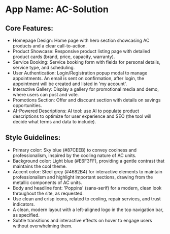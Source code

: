 # **App Name**: AC-Solution

## Core Features:

- Homepage Design: Home page with hero section showcasing AC products and a clear call-to-action.
- Product Showcase: Responsive product listing page with detailed product cards (brand, price, capacity, warranty).
- Service Booking: Service booking form with fields for personal details, service type, and scheduling.
- User Authentication: Login/Registration popup modal to manage appointments. An email is sent on confirmation, after login, the appointment will be created and listed in 'my account'.
- Interactive Gallery: Display a gallery for promotional media and demo, where users can post and vote.
- Promotions Section: Offer and discount section with details on savings opportunities.
- AI-Powered Descriptions: AI tool: use AI to populate product descriptions to optimize for user experience and SEO (the tool will decide what terms and data to include).

## Style Guidelines:

- Primary color: Sky blue (#87CEEB) to convey coolness and professionalism, inspired by the cooling nature of AC units.
- Background color: Light blue (#E6F3FF), providing a gentle contrast that maintains the cool theme.
- Accent color: Steel grey (#4682B4) for interactive elements to maintain professionalism and highlight important sections, drawing from the metallic components of AC units.
- Body and headline font: 'Poppins' (sans-serif) for a modern, clean look throughout the site, as requested.
- Use clean and crisp icons, related to cooling, repair services, and trust indicators.
- A clean, modern layout with a left-aligned logo in the top navigation bar, as specified.
- Subtle transitions and interactive effects on hover to engage users without overwhelming them.